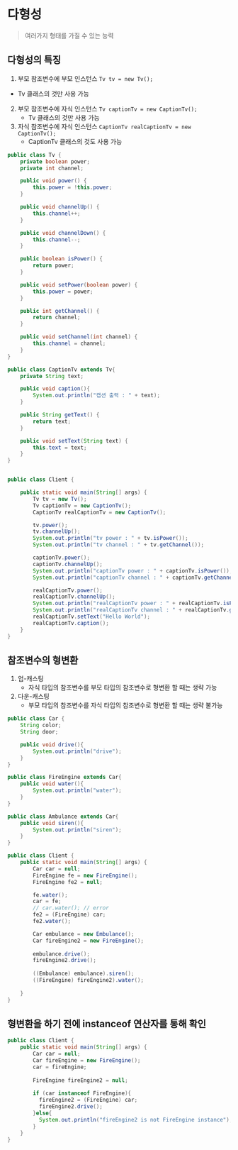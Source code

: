 # 다형성
> 여러가지 형태를 가질 수 있는 능력

## 다형성의 특징

1.  부모 참조변수에 부모 인스턴스
`Tv tv = new Tv();`
   - Tv 클래스의 것만 사용 가능
2. 부모 참조변수에 자식 인스턴스
`Tv captionTv = new CaptionTv();`
   - Tv 클래스의 것만 사용 가능
3. 자식 참조변수에 자식 인스턴스
`CaptionTv realCaptionTv = new CaptionTv();`
   - CaptionTv 클래스의 것도 사용 가능

```java
public class Tv {
    private boolean power;
    private int channel;

    public void power() {
        this.power = !this.power;
    }

    public void channelUp() {
        this.channel++;
    }

    public void channelDown() {
        this.channel--;
    }

    public boolean isPower() {
        return power;
    }

    public void setPower(boolean power) {
        this.power = power;
    }

    public int getChannel() {
        return channel;
    }

    public void setChannel(int channel) {
        this.channel = channel;
    }
}
```

```java
public class CaptionTv extends Tv{
    private String text;

    public void caption(){
        System.out.println("캡션 출력 : " + text);
    }

    public String getText() {
        return text;
    }

    public void setText(String text) {
        this.text = text;
    }
}
```

```java

public class Client {

    public static void main(String[] args) {
        Tv tv = new Tv();
        Tv captionTv = new CaptionTv();
        CaptionTv realCaptionTv = new CaptionTv();

        tv.power();
        tv.channelUp();
        System.out.println("tv power : " + tv.isPower());
        System.out.println("tv channel : " + tv.getChannel());

        captionTv.power();
        captionTv.channelUp();
        System.out.println("captionTv power : " + captionTv.isPower());
        System.out.println("captionTv channel : " + captionTv.getChannel());

        realCaptionTv.power();
        realCaptionTv.channelUp();
        System.out.println("realCaptionTv power : " + realCaptionTv.isPower());
        System.out.println("realCaptionTv channel : " + realCaptionTv.getChannel());
        realCaptionTv.setText("Hello World");
        realCaptionTv.caption();
    }
}
```


## 참조변수의 형변환

1. 업-캐스팅
   - 자식 타입의 참조변수를 부모 타입의 참조변수로 형변환 할 때는 생략 가능
2. 다운-캐스팅
   - 부모 타입의 참조변수를 자식 타입의 참조변수로 형변환 할 때는 생략 불가능

```java
public class Car {
    String color;
    String door;

    public void drive(){
        System.out.println("drive");
    }
}
```

```java
public class FireEngine extends Car{
    public void water(){
        System.out.println("water");
    }
}
```

```java
public class Ambulance extends Car{
    public void siren(){
        System.out.println("siren");
    }
}
```

```java
public class Client {
    public static void main(String[] args) {
        Car car = null;
        FireEngine fe = new FireEngine();
        FireEngine fe2 = null;

        fe.water();
        car = fe;
        // car.water(); // error
        fe2 = (FireEngine) car;
        fe2.water();

        Car embulance = new Embulance();
        Car fireEngine2 = new FireEngine();
  
        embulance.drive();
        fireEngine2.drive();
  
        ((Embulance) embulance).siren();
        ((FireEngine) fireEngine2).water();
        
    }
}
```

## 형변환을 하기 전에 instanceof 연산자를 통해 확인

```java
public class Client {
    public static void main(String[] args) {
        Car car = null;
        Car fireEngine = new FireEngine();
        car = fireEngine;
  
        FireEngine fireEngine2 = null;
        
        if (car instanceof FireEngine){
          fireEngine2 = (FireEngine) car;
          fireEngine2.drive();
        }else{
          System.out.println("fireEngine2 is not FireEngine instance");
        }
    }
}
```